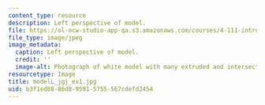 ```yaml
---
content_type: resource
description: Left perspective of model.
file: https://ol-ocw-studio-app-qa.s3.amazonaws.com/courses/4-111-introduction-to-architecture-environmental-design-spring-2014/b3f1ed8886d895915755567cdefd2454_modelL_jgj_ex1.jpg
file_type: image/jpeg
image_metadata:
  caption: Left perspective of model.
  credit: ''
  image-alt: Photograph of white model with many extruded and intersecting planes.
resourcetype: Image
title: modelL_jgj_ex1.jpg
uid: b3f1ed88-86d8-9591-5755-567cdefd2454
---
```

